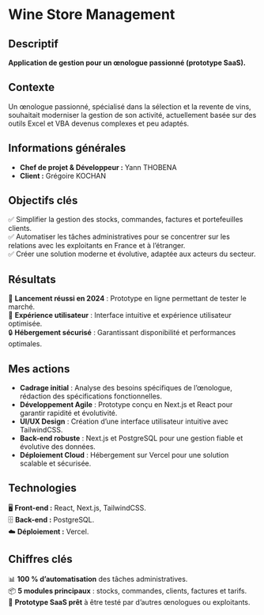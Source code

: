 # Wine Store Management

## Descriptif

**Application de gestion pour un œnologue passionné (prototype SaaS).**

## Contexte

Un œnologue passionné, spécialisé dans la sélection et la revente de vins, souhaitait moderniser la gestion de son activité, actuellement basée sur des outils Excel et VBA devenus complexes et peu adaptés.

## Informations générales

-   **Chef de projet & Développeur :** Yann THOBENA
-   **Client :** Grégoire KOCHAN

## Objectifs clés

✅ Simplifier la gestion des stocks, commandes, factures et portefeuilles clients.  
✅ Automatiser les tâches administratives pour se concentrer sur les relations avec les exploitants en France et à l’étranger.  
✅ Créer une solution moderne et évolutive, adaptée aux acteurs du secteur.

## Résultats

🚀 **Lancement réussi en 2024** : Prototype en ligne permettant de tester le marché.  
🎨 **Expérience utilisateur** : Interface intuitive et expérience utilisateur optimisée.  
🔒 **Hébergement sécurisé** : Garantissant disponibilité et performances optimales.

## Mes actions

-   **Cadrage initial** : Analyse des besoins spécifiques de l’œnologue, rédaction des spécifications fonctionnelles.
-   **Développement Agile** : Prototype conçu en Next.js et React pour garantir rapidité et évolutivité.
-   **UI/UX Design** : Création d’une interface utilisateur intuitive avec TailwindCSS.
-   **Back-end robuste** : Next.js et PostgreSQL pour une gestion fiable et évolutive des données.
-   **Déploiement Cloud** : Hébergement sur Vercel pour une solution scalable et sécurisée.

## Technologies

🖥️ **Front-end :** React, Next.js, TailwindCSS.  
🗄️ **Back-end :** PostgreSQL.  
☁️ **Déploiement :** Vercel.

## Chiffres clés

📊 **100 % d’automatisation** des tâches administratives.  
📦 **5 modules principaux** : stocks, commandes, clients, factures et tarifs.  
🔄 **Prototype SaaS prêt** à être testé par d’autres œnologues ou exploitants.
